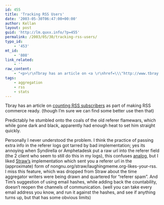 ```yaml
---
id: 455
title: 'Tracking RSS Users'
date: '2003-05-30T06:47:00+00:00'
author: Kellan
layout: post
guid: 'http://lm.quxx.info/?p=455'
permalink: /2003/05/30/tracking-rss-users/
typo_id:
    - '453'
mt_id:
    - '808'
link_related:
    - ''
raw_content:
    - "<p>\r\nTbray has an article on <a \r\nhref=\\\"http://www.tbray.org/ongoing/When/200x/2003/05/25/Subscribers\\\">counting RSS subscribers</a> as part of making RSS commerce ready. (though I\\'m sure we can find some better use then that)\r\n</p>\r\n<p>\r\nPredictably he stumbled onto the coals of the old referer flamewars, which while gone dark and black, apparently had enough heat to set him straight quickly.\r\n</p>\r\n<p>\r\nPersonally I never understood the problem.  I think the practice of passing extra info in the referer logs got tarred by bad implementation; yes its annoying when Syndirella or Amphetadesk put a raw url into the referer field (the 2 client who seem to still do this in my logs), this confuses <a href=\\\"http://analog.cx\\\">analog</a>, but I liked <a href=\\\"http://www.nongnu.org/straw/\\\">Straw\\'s</a> implementation which sent you a referer url  in the (approximate) form of nongnu.org/straw/laughingmeme.org-likes-your-rss.  I miss this feature, which was dropped from Straw about the time aggregator writers were being drawn and quartered for \\\"referer spam\\\".  And Tim\\'s suggestion of using email hashes, while adding back the countability, doesn\\'t reopen the channels of communication. (well you can take every email address you know, and run it against the hashes, and see if anything turns up, but that has some obvious limits)\r\n</p>"
tags:
    - aggregation
    - rss
    - stats
---
```


Tbray has an article on [counting RSS subscribers](http://www.tbray.org/ongoing/When/200x/2003/05/25/Subscribers) as part of making RSS commerce ready. (though I’m sure we can find some better use then that)

Predictably he stumbled onto the coals of the old referer flamewars, which while gone dark and black, apparently had enough heat to set him straight quickly.

Personally I never understood the problem. I think the practice of passing extra info in the referer logs got tarred by bad implementation; yes its annoying when Syndirella or Amphetadesk put a raw url into the referer field (the 2 client who seem to still do this in my logs), this confuses [analog](http://analog.cx), but I liked [Straw’s](http://www.nongnu.org/straw/) implementation which sent you a referer url in the (approximate) form of nongnu.org/straw/laughingmeme.org-likes-your-rss. I miss this feature, which was dropped from Straw about the time aggregator writers were being drawn and quartered for “referer spam”. And Tim’s suggestion of using email hashes, while adding back the countability, doesn’t reopen the channels of communication. (well you can take every email address you know, and run it against the hashes, and see if anything turns up, but that has some obvious limits)